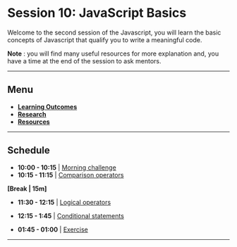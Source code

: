 # Session 10: JavaScript Basics

Welcome to the second session of the Javascript, you will learn the basic concepts of Javascript that qualify you to write a meaningful code.

**Note** : you will find many useful resources for more explanation and, you have a time at the end of the session to ask mentors.

---
## Menu

- **[Learning Outcomes](./learning-outcomes.md)**
- **[Research](./research-topics.md)**
- **[Resources](./resources.md)**

---

## Schedule

- **10:00 - 10:15** | [Morning challenge](./morning-challenge.md#morning-challenge)
- **10:15 - 11:15** | [Comparison operators](./operators.md#comparison-operators)

**[Break | 15m]**

- **11:30 - 12:15** | [Logical operators](./operators.md#logical-operators)
- **12:15 - 1:45**  | [Conditional statements](./operators.md#conditional-statements)

- **01:45 - 01:00** | [Exercise](./exercise.md)

---


